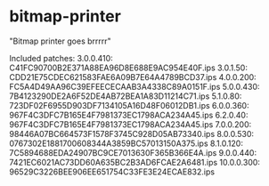 # bitmap-printer

"Bitmap printer goes brrrrr"

Included patches:
3.0.0.410:  C41FC90700B2E371A88EA96D8E688E9AC954E40F.ips
3.0.1.50:   CDD21E75CDEC621583FAE6A09B7E64A4789BCD37.ips
4.0.0.200:  FC5A4D49AA96C39EFEECECAAB3A4338C89A0151F.ips
5.0.0.430:  7B4123290DE2A6F52DE4AB72BEA1A83D11214C71.ips
5.1.0.80:   723DF02F6955D903DF7134105A16D48F06012DB1.ips
6.0.0.360:  967F4C3DFC7B165E4F7981373EC1798ACA234A45.ips
6.2.0.40:   967F4C3DFC7B165E4F7981373EC1798ACA234A45.ips
7.0.0.200:  98446A07BC664573F1578F3745C928D05AB73340.ips
8.0.0.530:  0767302E1881700608344A3859BC57013150A375.ips
8.1.0.120:  7C5894688EDA24907BC9CE7013630F365B366E4A.ips
9.0.0.440:  7421EC6021AC73DD60A635BC2B3AD6FCAE2A6481.ips
10.0.0.300: 96529C3226BEE906EE651754C33FE3E24ECAE832.ips
